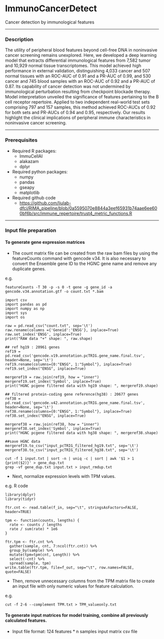 # ImmunoCancerDetect

Cancer detection by immunological features

---
### Description

The utility of peripheral blood features beyond cell-free DNA in noninvasive cancer screening remains unexplored. Here, we developed a deep learning model that extracts differential immunological features from 7,582 tumor and 10,929 normal tissue transcriptomes. This model achieved high performance in external validation, distinguishing 4,033 cancer and 507 normal tissues with an ROC-AUC of 0.91 and a PR-AUC of 0.99, and 530 cancer and 745 blood samples with an ROC-AUC of 0.92 and a PR-AUC of 0.87. Its capability of cancer detection was not undermined by immunological perturbation resulting from checkpoint blockade therapy. Model interpretation unveiled the significance of features pertaining to the B cell receptor repertoire. Applied to two independent real-world test sets comprising 797 and 157 samples, this method achieved ROC-AUCs of 0.92 for both sets and PR-AUCs of 0.94 and 0.95, respectively. Our results highlight the clinical implications of peripheral immune characteristics in noninvasive cancer screening. 

---
### Prerequisites

* Required R packages:
  * ImmuCellAI
  * alakazam
  * dplyr
* Required python packages:
  * numpy
  * pandas
  * gseapy
  * matplotlib
* Required github code
  * <https://github.com/liulab-dfci/RIMA_pipeline/blob/0a5595070e8844a3eef65931b74aae6ee600bf6b/src/immune_repertoire/trust4_metric_functions.R>

---
### Input file preparation

#### To generate gene expression matrices

* The count matrix file can be created from the raw bam files by using the featureCounts command with gencode v34. It is also necessary to convert the Ensemble gene ID to the HGNC gene name and remove any duplicate genes.

e.g.

```
featureCounts -T 30 -p -s 0 -t gene -g gene_id -a gencode.v34.annotation.gtf -o count.txt *.bam
```

```
import csv
import pandas as pd
import numpy as np
import sys
import os

raw = pd.read_csv("count.txt", sep='\t')
raw.rename(columns ={'Geneid':'ENSG'}, inplace=True)
raw.set_index('ENSG', inplace=True)
print("RAW data "+" shape: ", raw.shape)

## ref hg19 : 20961 genes
ref19 = pd.read_csv('gencode.v19.annotation.pcTRIG.gene_name.final.tsv', header=None, sep='\t')
ref19.rename(columns={0:"ENSG", 1:"Symbol"}, inplace=True)
ref19.set_index("ENSG", inplace=True)

mergeref19 = raw.join(ref19, how = "inner")
mergeref19.set_index('Symbol', inplace=True)
print("HGNC pcgene filtered data with hg19 shape: ", mergeref19.shape)

## filtered protein-coding gene reference(hg38) : 20677 genes
ref38 = pd.read_csv('gencode.v42.annotation.pcTRIG.gene_name.final.tsv', header=None, sep='\t')
ref38.rename(columns={0:"ENSG", 1:"Symbol"}, inplace=True)
ref38.set_index("ENSG", inplace=True)

mergeref38 = raw.join(ref38, how = "inner")
mergeref38.set_index('Symbol', inplace=True)
print("HGNC pcgene filtered data with hg38 shape: ", mergeref38.shape)

##save HGNC data
mergeref19.to_csv("input_pcTRIG_filtered_hg19.txt", sep='\t')
mergeref38.to_csv("input_pcTRIG_filtered_hg38.txt", sep='\t')
```

```
cut -f 1 input.txt | sort -n | uniq -c | sort | awk '$1 > 1 {print($2)}' > gene_dup.txt
grep -vf gene_dup.txt input.txt > input_rmdup.txt
```


* Next, normalize expression levels with TPM values.

e.g. R code
 
```
library(dplyr)
library(tidyr)

ftr.cnt <- read.table(f_in, sep="\t", stringsAsFactors=FALSE, header=TRUE)

tpm <- function(counts, lengths) {
  rate <- counts / lengths
  rate / sum(rate) * 1e6
}

ftr.tpm <- ftr.cnt %>%
  gather(sample, cnt, 7:ncol(ftr.cnt)) %>%
  group_by(sample) %>%
  mutate(tpm=tpm(cnt, Length)) %>%
  select(-cnt) %>%
  spread(sample, tpm)
write.table(ftr.tpm, file=f_out, sep="\t", row.names=FALSE, quote=FALSE)
```


* Then, remove unnecessary columns from the TPM matrix file to create an input file with only numeric values for feature calculation.

e.g.

```
cut -f 2-6 --complement TPM.txt > TPM_valueonly.txt
```


#### To generate input matrices for model training, combine all previously calculated features.

* Input file format: 124 features * n samples input matrix csv file
